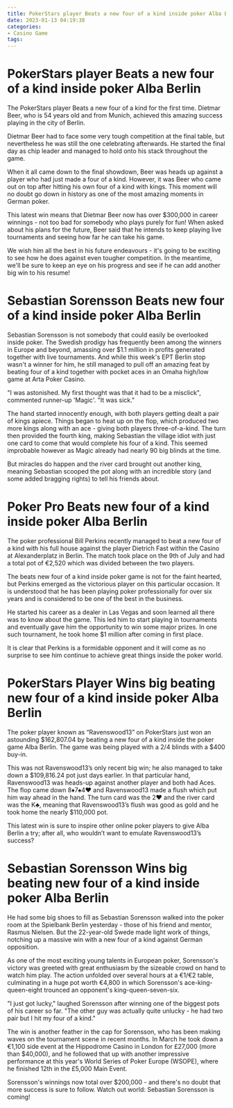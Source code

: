 ```yaml
---
title: PokerStars player Beats a new four of a kind inside poker Alba Berlin
date: 2023-01-13 04:19:38
categories:
- Casino Game
tags:
---
```



#  PokerStars player Beats a new four of a kind inside poker Alba Berlin

The PokerStars player Beats a new four of a kind for the first time. Dietmar Beer, who is 54 years old and from Munich, achieved this amazing success playing in the city of Berlin.

Dietmar Beer had to face some very tough competition at the final table, but nevertheless he was still the one celebrating afterwards. He started the final day as chip leader and managed to hold onto his stack throughout the game.

When it all came down to the final showdown, Beer was heads up against a player who had just made a four of a kind. However, it was Beer who came out on top after hitting his own four of a kind with kings. This moment will no doubt go down in history as one of the most amazing moments in German poker.

This latest win means that Dietmar Beer now has over $300,000 in career winnings - not too bad for somebody who plays purely for fun! When asked about his plans for the future, Beer said that he intends to keep playing live tournaments and seeing how far he can take his game.

We wish him all the best in his future endeavours - it's going to be exciting to see how he does against even tougher competition. In the meantime, we'll be sure to keep an eye on his progress and see if he can add another big win to his resume!

#  Sebastian Sorensson Beats new four of a kind inside poker Alba Berlin

Sebastian Sorensson is not somebody that could easily be overlooked inside poker. The Swedish prodigy has frequently been among the winners in Europe and beyond, amassing over $1.1 million in profits generated together with live tournaments. And while this week's EPT Berlin stop wasn't a winner for him, he still managed to pull off an amazing feat by beating four of a kind together with pocket aces in an Omaha high/low game at Arta Poker Casino.

"I was astonished. My first thought was that it had to be a misclick", commented runner-up 'Magic'. "It was sick."

The hand started innocently enough, with both players getting dealt a pair of kings apiece. Things began to heat up on the flop, which produced two more kings along with an ace - giving both players three-of-a-kind. The turn then provided the fourth king, making Sebastian the village idiot with just one card to come that would complete his four of a kind. This seemed improbable however as Magic already had nearly 90 big blinds at the time.

But miracles do happen and the river card brought out another king, meaning Sebastian scooped the pot along with an incredible story (and some added bragging rights) to tell his friends about.

#  Poker Pro Beats new four of a kind inside poker Alba Berlin

The poker professional Bill Perkins recently managed to beat a new four of a kind with his full house against the player Dietrich Fast within the Casino at Alexanderplatz in Berlin. The match took place on the 9th of July and had a total pot of €2,520 which was divided between the two players.

The beats new four of a kind inside poker game is not for the faint hearted, but Perkins emerged as the victorious player on this particular occasion. It is understood that he has been playing poker professionally for over six years and is considered to be one of the best in the business.

He started his career as a dealer in Las Vegas and soon learned all there was to know about the game. This led him to start playing in tournaments and eventually gave him the opportunity to win some major prizes. In one such tournament, he took home $1 million after coming in first place.

It is clear that Perkins is a formidable opponent and it will come as no surprise to see him continue to achieve great things inside the poker world.

#  PokerStars Player Wins big beating new four of a kind inside poker Alba Berlin

The poker player known as “Ravenswood13” on PokerStars just won an astounding $162,807.04 by beating a new four of a kind inside the poker game Alba Berlin. The game was being played with a $2/$4 blinds with a $400 buy-in.

This was not Ravenswood13’s only recent big win; he also managed to take down a $109,816.24 pot just days earlier. In that particular hand, Ravenswood13 was heads-up against another player and both had Aces. The flop came down 8♦7♠4♥ and Ravenswood13 made a flush which put him way ahead in the hand. The turn card was the 2♥ and the river card was the K♣, meaning that Ravenswood13’s flush was good as gold and he took home the nearly $110,000 pot.

This latest win is sure to inspire other online poker players to give Alba Berlin a try; after all, who wouldn’t want to emulate Ravenswood13’s success?

#  Sebastian Sorensson Wins big beating new four of a kind inside poker Alba Berlin

He had some big shoes to fill as Sebastian Sorensson walked into the poker room at the Spielbank Berlin yesterday - those of his friend and mentor, Rasmus Nielsen. But the 22-year-old Swede made light work of things, notching up a massive win with a new four of a kind against German opposition.

As one of the most exciting young talents in European poker, Sorensson's victory was greeted with great enthusiasm by the sizeable crowd on hand to watch him play. The action unfolded over several hours at a €1/€2 table, culminating in a huge pot worth €4,800 in which Sorensson's ace-king-queen-eight trounced an opponent's king-queen-seven-six.

"I just got lucky," laughed Sorensson after winning one of the biggest pots of his career so far. "The other guy was actually quite unlucky - he had two pair but I hit my four of a kind."

The win is another feather in the cap for Sorensson, who has been making waves on the tournament scene in recent months. In March he took down a €1,100 side event at the Hippodrome Casino in London for £27,000 (more than $40,000), and he followed that up with another impressive performance at this year's World Series of Poker Europe (WSOPE), where he finished 12th in the £5,000 Main Event.

Sorensson's winnings now total over $200,000 - and there's no doubt that more success is sure to follow. Watch out world: Sebastian Sorensson is coming!